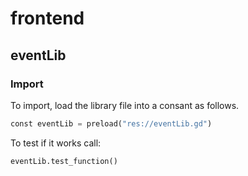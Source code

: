 # frontend
## eventLib
### Import

To import, load the library file into a consant as follows.

```python
const eventLib = preload("res://eventLib.gd")
```

To test if it works call:
```python
eventLib.test_function()
```

